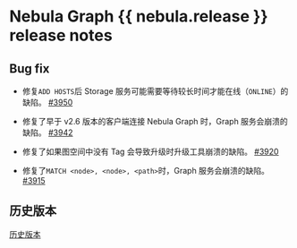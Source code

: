 # Nebula Graph {{ nebula.release }} release notes

## Bug fix

- 修复`ADD HOSTS`后 Storage 服务可能需要等待较长时间才能在线（`ONLINE`）的缺陷。 [#3950](https://github.com/vesoft-inc/nebula/pull/3950)

- 修复了早于 v2.6 版本的客户端连接 Nebula Graph 时，Graph 服务会崩溃的缺陷。 [#3942](https://github.com/vesoft-inc/nebula/pull/3942)

- 修复了如果图空间中没有 Tag 会导致升级时升级工具崩溃的缺陷。 [#3920](https://github.com/vesoft-inc/nebula/pull/3920)

- 修复了`MATCH <node>, <node>, <path>`时，Graph 服务会崩溃的缺陷。 [#3915](https://github.com/vesoft-inc/nebula/pull/3915)

## 历史版本

[历史版本](https://nebula-graph.com.cn/tags/release-note/)
